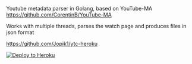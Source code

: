 Youtube metadata parser in Golang, based on YouTube-MA https://github.com/CorentinB/YouTube-MA

Works with multiple threads, parses the watch page and produces files in json format

https://github.com/Jopik1/ytc-heroku


[![Deploy to Heroku](https://www.herokucdn.com/deploy/button.png)](https://heroku.com/deploy?template=https://github.com/Jopik1/ytc-heroku/tree/master)